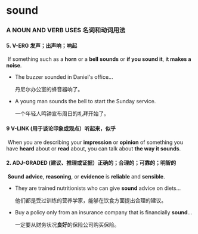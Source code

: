 # sound

### A NOUN AND VERB USES 名词和动词用法

#### 5. V-ERG 发声；出声响；响起

​	If something such as a **horn** or a **bell** **sounds** or **if you sound it**, **it makes a noise**.

- The buzzer sounded in Daniel's office...

  丹尼尔办公室的蜂音器响了。

- A young man sounds the bell to start the Sunday service.

  一个年轻人鸣钟宣布周日的礼拜开始了。

#### 9 V-LINK (用于谈论印象或观点）听起来，似乎

​	When you are describing your **impression** or **opinion** of something you have **heard** about or **read** about, you can talk about **the way it sounds**.



#### 2. ADJ-GRADED (建议、推理或证据）正确的；合理的；可靠的；明智的

​	**Sound** **advice**, **reasoning**, or **evidence** is **reliable** and **sensible**.

- They are trained nutritionists who can give **sound** advice on diets...

  他们都是受过训练的营养学家，能够在饮食方面提出合理的建议。

- Buy a policy only from an insurance company that is financially **sound**...

  一定要从财务状况**良好**的保险公司购买保险。